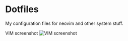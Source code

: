 # Dotfiles
My configuration files for neovim and other system stuff.

VIM screenshot
![VIM screenshot](../media/vim.png?raw=true)
